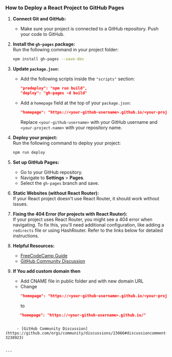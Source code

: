 

### How to Deploy a React Project to GitHub Pages

1. **Connect Git and GitHub:**
    
    - Make sure your project is connected to a GitHub repository. Push your code to GitHub.
2. **Install the `gh-pages` package:**  
    Run the following command in your project folder:
    
    ```bash
    npm install gh-pages --save-dev
    ```
    
3. **Update `package.json`:**
    
    - Add the following scripts inside the `"scripts"` section:
        
        ```json
        "predeploy": "npm run build",
        "deploy": "gh-pages -d build"
        ```
        
    - Add a `homepage` field at the top of your `package.json`:
        
        ```json
        "homepage": "https://<your-github-username>.github.io/<your-project-name>/"
        ```
        
        Replace `<your-github-username>` with your GitHub username and `<your-project-name>` with your repository name.
4. **Deploy your project:**  
    Run the following command to deploy your project:
    
    ```bash
    npm run deploy
    ```
    
5. **Set up GitHub Pages:**
    
    - Go to your GitHub repository.
    - Navigate to **Settings** > **Pages**.
    - Select the `gh-pages` branch and save.
6. **Static Websites (without React Router):**  
    If your React project doesn't use React Router, it should work without issues.
    
7. **Fixing the 404 Error (for projects with React Router):**  
    If your project uses React Router, you might see a 404 error when navigating. To fix this, you'll need additional configuration, like adding a `redirects` file or using HashRouter. Refer to the links below for detailed instructions.
    
8. **Helpful Resources:**
    
    - [FreeCodeCamp Guide](https://www.freecodecamp.org/news/deploy-a-react-app-to-github-pages/)
    - [GitHub Community Discussion](https://github.com/community/community/discussions/22392#discussioncomment-10697248)
    
9. **If You add custom domain then**
     -  Add CNAME file in public folder and with new domain URL
     - Change  
         ```json
        "homepage": "https://<your-github-username>.github.io/<your-project-name>/"
        ```
          to 
      ```json
         "homepage": "https://<your-github-username>.github.io/"
```

     - [GitHub Community Discussion](https://github.com/orgs/community/discussions/23066#discussioncomment-3238923)


---
